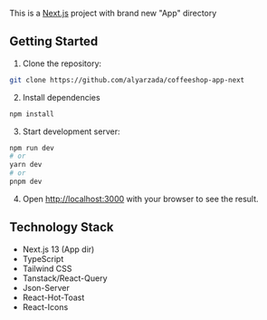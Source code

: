 This is a [Next.js](https://nextjs.org/) project with brand new "App" directory

## Getting Started

1. Clone the repository:
```bash
git clone https://github.com/alyarzada/coffeeshop-app-next
```

2. Install dependencies

```bash
npm install
```

3. Start development server:

```bash
npm run dev
# or
yarn dev
# or
pnpm dev
```

4. Open [http://localhost:3000](http://localhost:3000) with your browser to see the result.

## Technology Stack

- Next.js 13 (App dir)
- TypeScript 
- Tailwind CSS
- Tanstack/React-Query 
- Json-Server
- React-Hot-Toast
- React-Icons

